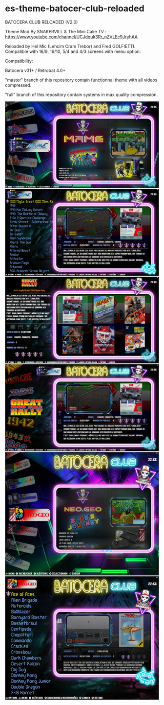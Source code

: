 # es-theme-batocer-club-reloaded

BATOCERA CLUB RELOADED (V2.0)

Theme Mod By SNAKERVILL & The Mini Cake TV : https://www.youtube.com/channel/UCJdquk3Rr_nZVLEc9JryhAA

Reloaded by Hel Mic (Lehcim Cram Trebor) and Fred GOLFIETTI. Compatible with 16/9, 16/10, 5/4 and 4/3 screens with menu option.

Compatibility:

Batocera v31+ / Retrobat 4.0+

"master" branch of this repository contain functionnal theme with all videos compressed.

"full" branch of this repository contain systems in max quality compression.

![0](https://github.com/lehcimcramtrebor/es-theme-batocer-club-reloaded/blob/master/_inc/screenshots/screenshot01.png)
![0](https://github.com/lehcimcramtrebor/es-theme-batocer-club-reloaded/blob/master/_inc/screenshots/screenshot02.png)
![0](https://github.com/lehcimcramtrebor/es-theme-batocer-club-reloaded/blob/master/_inc/screenshots/screenshot03.png)
![0](https://github.com/lehcimcramtrebor/es-theme-batocer-club-reloaded/blob/master/_inc/screenshots/screenshot04.png)
![0](https://github.com/lehcimcramtrebor/es-theme-batocer-club-reloaded/blob/master/_inc/screenshots/screenshot05.png)
![0](https://github.com/lehcimcramtrebor/es-theme-batocer-club-reloaded/blob/master/_inc/screenshots/screenshot06.png)
